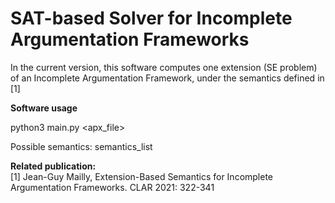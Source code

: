 # SAT-based Solver for Incomplete Argumentation Frameworks

In the current version, this software computes one extension (SE problem) of an Incomplete Argumentation Framework, under the semantics defined in [1]

**Software usage**  

  python3 main.py <apx_file> <semantics>

Possible semantics: semantics_list

**Related publication:**  
[1] Jean-Guy Mailly, Extension-Based Semantics for Incomplete Argumentation Frameworks. CLAR 2021: 322-341

